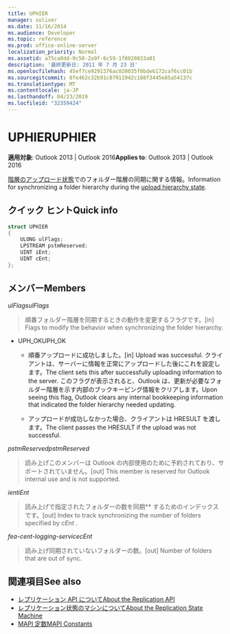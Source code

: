 ```yaml
---
title: UPHIER
manager: soliver
ms.date: 11/16/2014
ms.audience: Developer
ms.topic: reference
ms.prod: office-online-server
localization_priority: Normal
ms.assetid: a75ca0dd-9c50-2a9f-6c59-1f8020833a01
description: '最終更新日: 2011 年 7 月 23 日'
ms.openlocfilehash: 45ef7ce9291376ac020035f0bde6172caf6cc01b
ms.sourcegitcommit: 8fe462c32b91c87911942c188f3445e85a54137c
ms.translationtype: MT
ms.contentlocale: ja-JP
ms.lasthandoff: 04/23/2019
ms.locfileid: "32359424"
---
```

# <a name="uphier"></a><span data-ttu-id="30fe7-103">UPHIER</span><span class="sxs-lookup"><span data-stu-id="30fe7-103">UPHIER</span></span>
 
<span data-ttu-id="30fe7-104">**適用対象**: Outlook 2013 | Outlook 2016</span><span class="sxs-lookup"><span data-stu-id="30fe7-104">**Applies to**: Outlook 2013 | Outlook 2016</span></span> 
  
<span data-ttu-id="30fe7-105">[階層のアップロード状態](upload-hierarchy-state.md)でのフォルダー階層の同期に関する情報。</span><span class="sxs-lookup"><span data-stu-id="30fe7-105">Information for synchronizing a folder hierarchy during the [upload hierarchy state](upload-hierarchy-state.md).</span></span>
  
## <a name="quick-info"></a><span data-ttu-id="30fe7-106">クイック ヒント</span><span class="sxs-lookup"><span data-stu-id="30fe7-106">Quick info</span></span>

```cpp
struct UPHIER 
{ 
    ULONG ulFlags; 
    LPSTREAM pstmReserved; 
    UINT iEnt; 
    UINT cEnt; 
};
```

## <a name="members"></a><span data-ttu-id="30fe7-107">メンバー</span><span class="sxs-lookup"><span data-stu-id="30fe7-107">Members</span></span>

<span data-ttu-id="30fe7-108">_ulFlags_</span><span class="sxs-lookup"><span data-stu-id="30fe7-108">_ulFlags_</span></span>
  
> <span data-ttu-id="30fe7-109">順番フォルダー階層を同期するときの動作を変更するフラグです。</span><span class="sxs-lookup"><span data-stu-id="30fe7-109">[in] Flags to modify the behavior when synchronizing the folder hierarchy.</span></span>
    
  - <span data-ttu-id="30fe7-110">UPH_OK</span><span class="sxs-lookup"><span data-stu-id="30fe7-110">UPH_OK</span></span>
    
    - <span data-ttu-id="30fe7-111">順番アップロードに成功しました。</span><span class="sxs-lookup"><span data-stu-id="30fe7-111">[in] Upload was successful.</span></span> <span data-ttu-id="30fe7-112">クライアントは、サーバーに情報を正常にアップロードした後にこれを設定します。</span><span class="sxs-lookup"><span data-stu-id="30fe7-112">The client sets this after successfully uploading information to the server.</span></span> <span data-ttu-id="30fe7-113">このフラグが表示されると、Outlook は、更新が必要なフォルダー階層を示す内部のブックキーピング情報をクリアします。</span><span class="sxs-lookup"><span data-stu-id="30fe7-113">Upon seeing this flag, Outlook clears any internal bookkeeping information that indicated the folder hierarchy needed updating.</span></span> 
    
    - <span data-ttu-id="30fe7-114">アップロードが成功しなかった場合、クライアントは HRESULT を渡します。</span><span class="sxs-lookup"><span data-stu-id="30fe7-114">The client passes the HRESULT if the upload was not successful.</span></span>
    
<span data-ttu-id="30fe7-115">_pstmReserved_</span><span class="sxs-lookup"><span data-stu-id="30fe7-115">_pstmReserved_</span></span>
  
> <span data-ttu-id="30fe7-116">読み上げこのメンバーは Outlook の内部使用のために予約されており、サポートされていません。</span><span class="sxs-lookup"><span data-stu-id="30fe7-116">[out] This member is reserved for Outlook internal use and is not supported.</span></span>
    
<span data-ttu-id="30fe7-117">_ient_</span><span class="sxs-lookup"><span data-stu-id="30fe7-117">_iEnt_</span></span>
  
> <span data-ttu-id="30fe7-118">読み上げで指定されたフォルダーの数を同期\*\* するためのインデックスです。</span><span class="sxs-lookup"><span data-stu-id="30fe7-118">[out] Index to track synchronizing the number of folders specified by  *cEnt*  .</span></span> 
    
<span data-ttu-id="30fe7-119">_fea-cent-logging-service_</span><span class="sxs-lookup"><span data-stu-id="30fe7-119">_cEnt_</span></span>
  
> <span data-ttu-id="30fe7-120">読み上げ同期されていないフォルダーの数。</span><span class="sxs-lookup"><span data-stu-id="30fe7-120">[out] Number of folders that are out of sync.</span></span>
    
## <a name="see-also"></a><span data-ttu-id="30fe7-121">関連項目</span><span class="sxs-lookup"><span data-stu-id="30fe7-121">See also</span></span>

- [<span data-ttu-id="30fe7-122">レプリケーション API について</span><span class="sxs-lookup"><span data-stu-id="30fe7-122">About the Replication API</span></span>](about-the-replication-api.md)
- [<span data-ttu-id="30fe7-123">レプリケーション状態のマシンについて</span><span class="sxs-lookup"><span data-stu-id="30fe7-123">About the Replication State Machine</span></span>](about-the-replication-state-machine.md)
- [<span data-ttu-id="30fe7-124">MAPI 定数</span><span class="sxs-lookup"><span data-stu-id="30fe7-124">MAPI Constants</span></span>](mapi-constants.md)

